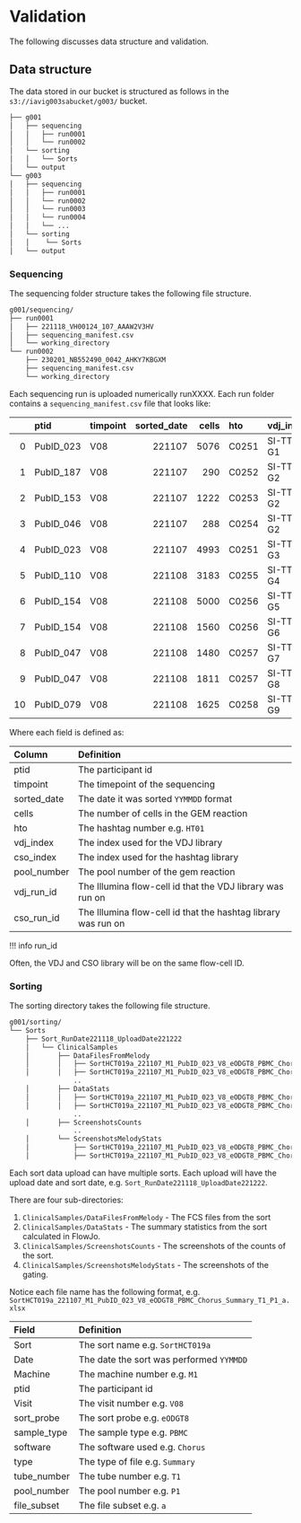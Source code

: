 # Validation

The following discusses data structure and validation.

## Data structure

The data stored in our bucket is structured as follows in the `s3://iavig003sabucket/g003/` bucket.

```bash
├── g001
│   ├── sequencing
│   │   ├── run0001
│   │   └── run0002
│   └── sorting
│   │   └── Sorts
│   └── output
└── g003
│   ├── sequencing
│   │   ├── run0001
│   │   └── run0002
│   │   └── run0003
│   │   └── run0004
│   │   └── ...
│   └── sorting
│   │    └── Sorts
│   └── output
```

### Sequencing

The sequencing folder structure takes the following file structure.

```bash
g001/sequencing/
├── run0001
│   ├── 221118_VH00124_107_AAAW2V3HV
│   ├── sequencing_manifest.csv
│   └── working_directory
└── run0002
    ├── 230201_NB552490_0042_AHKY7KBGXM
    ├── sequencing_manifest.csv
    └── working_directory
```

Each sequencing run is uploaded numerically runXXXX. Each run folder contains a `sequencing_manifest.csv` file that looks like:

|     | ptid      | timpoint | sorted_date | cells | hto   | vdj_index | cso_index | pool_number | run_id                       |
| --: | :-------- | :------- | ----------: | ----: | :---- | :-------- | :-------- | ----------: | :--------------------------- |
|   0 | PubID_023 | V08      |      221107 |  5076 | C0251 | SI-TT-G1  | SI-TN-A1  |           1 | 221118_VH00124_107_AAAW2V3HV |
|   1 | PubID_187 | V08      |      221107 |   290 | C0252 | SI-TT-G2  | SI-TN-A2  |           2 | 221118_VH00124_107_AAAW2V3HV |
|   2 | PubID_153 | V08      |      221107 |  1222 | C0253 | SI-TT-G2  | SI-TN-A2  |           2 | 221118_VH00124_107_AAAW2V3HV |
|   3 | PubID_046 | V08      |      221107 |   288 | C0254 | SI-TT-G2  | SI-TN-A2  |           2 | 221118_VH00124_107_AAAW2V3HV |
|   4 | PubID_023 | V08      |      221107 |  4993 | C0251 | SI-TT-G3  | SI-TN-A3  |           3 | 221118_VH00124_107_AAAW2V3HV |
|   5 | PubID_110 | V08      |      221108 |  3183 | C0255 | SI-TT-G4  | SI-TN-A4  |           1 | 221118_VH00124_107_AAAW2V3HV |
|   6 | PubID_154 | V08      |      221108 |  5000 | C0256 | SI-TT-G5  | SI-TN-A5  |           2 | 221118_VH00124_107_AAAW2V3HV |
|   7 | PubID_154 | V08      |      221108 |  1560 | C0256 | SI-TT-G6  | SI-TN-A6  |           3 | 221118_VH00124_107_AAAW2V3HV |
|   8 | PubID_047 | V08      |      221108 |  1480 | C0257 | SI-TT-G7  | SI-TN-A7  |           4 | 221118_VH00124_107_AAAW2V3HV |
|   9 | PubID_047 | V08      |      221108 |  1811 | C0257 | SI-TT-G8  | SI-TN-A8  |           5 | 221118_VH00124_107_AAAW2V3HV |
|  10 | PubID_079 | V08      |      221108 |  1625 | C0258 | SI-TT-G9  | SI-TN-A9  |           6 | 221118_VH00124_107_AAAW2V3HV |

Where each field is defined as:

| Column      | Definition                                                    |
| :---------- | :------------------------------------------------------------ |
| ptid        | The participant id                                            |
| timpoint    | The timepoint of the sequencing                               |
| sorted_date | The date it was sorted `YYMMDD` format                        |
| cells       | The number of cells in the GEM reaction                       |
| hto         | The hashtag number e.g. `HT01` |
| vdj_index   | The index used for the VDJ library                            |
| cso_index   | The index used for the hashtag library                        |
| pool_number | The pool number of the gem reaction                           |
| vdj_run_id  | The Illumina flow-cell id that the VDJ library was run on     |
| cso_run_id  | The Illumina flow-cell id that the hashtag library was run on |

!!! info run_id

 Often, the VDJ and CSO library will be on the same flow-cell ID.

### Sorting

The sorting directory takes the following file structure.

```bash
g001/sorting/
└── Sorts
    ├── Sort_RunDate221118_UploadDate221222
    │   └── ClinicalSamples
    │       ├── DataFilesFromMelody
    │       │   ├── SortHCT019a_221107_M1_PubID_023_V8_eODGT8_PBMC_Chorus_Data_T1_P1_a.fcs
    │       │   ├── SortHCT019a_221107_M1_PubID_023_V8_eODGT8_PBMC_Chorus_Data_T1_P3_b.fcs
                ..
    │       ├── DataStats
    │       │   ├── SortHCT019a_221107_M1_PubID_023_V8_eODGT8_PBMC_Chorus_Summary_T1_P1_a.xlsx
    │       │   ├── SortHCT019a_221107_M1_PubID_023_V8_eODGT8_PBMC_Chorus_Summary_T1_P3_b.xlsx
                ..
    │       ├── ScreenshotsCounts
                ..
    │       └── ScreenshotsMelodyStats
    │           ├── SortHCT019a_221107_M1_PubID_023_V8_eODGT8_PBMC_Chorus_Summary_T1_P1_a.png
    │           ├── SortHCT019a_221107_M1_PubID_023_V8_eODGT8_PBMC_Chorus_Summary_T1_P3_b.png

```

Each sort data upload can have multiple sorts. Each upload will have the upload date and sort date, e.g. `Sort_RunDate221118_UploadDate221222`.

There are four sub-directories:

1. `ClinicalSamples/DataFilesFromMelody` - The FCS files from the sort
2. `ClinicalSamples/DataStats` - The summary statistics from the sort calculated in FlowJo.
3. `ClinicalSamples/ScreenshotsCounts` - The screenshots of the counts of the sort.
4. `ClinicalSamples/ScreenshotsMelodyStats` - The screenshots of the gating.

Notice each file name has the following format, e.g. `SortHCT019a_221107_M1_PubID_023_V8_eODGT8_PBMC_Chorus_Summary_T1_P1_a.xlsx`

| Field       | Definition                               |
| :---------- | :--------------------------------------- |
| Sort        | The sort name e.g. `SortHCT019a` |
| Date        | The date the sort was performed `YYMMDD` |
| Machine     | The machine number e.g. `M1` |
| ptid        | The participant id                       |
| Visit       | The visit number e.g. `V08` |
| sort_probe  | The sort probe e.g. `eODGT8` |
| sample_type | The sample type e.g. `PBMC` |
| software    | The software used e.g. `Chorus` |
| type        | The type of file e.g. `Summary` |
| tube_number | The tube number e.g. `T1` |
| pool_number | The pool number e.g. `P1` |
| file_subset | The file subset e.g. `a` |
